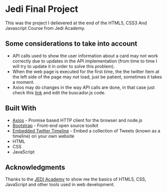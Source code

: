# Jedi Final Project
This was the project I delievered at the end of the HTML5, CSS3 And Javascript Course from Jedi Academy.

## Some considerations to take into account
- API calls used to show the user information about a card may not work correctly due to updates in the API implementation (from time to time I will try to update it in order to solve this problem).
- When the web page is executed for the first time, the the twitter Item at the left side of the page may not load, just be patient, sometimes it takes a moment.
- Axios may do changes in the way API calls are done, in that case just check this [link](https://github.com/axios/axios#browser-support) and edit the buscador.js code.

## Built With
* [Axios](https://github.com/axios/axios) - Promise based HTTP client for the browser and node.js
* [Bootstrap](https://getbootstrap.com/) - Front-end open source toolkit
* [Embedded Twitter Timeline](https://help.twitter.com/en/using-twitter/embed-twitter-feed) - Embed a collection of Tweets (known as a timeline) on your own website
* HTML
* CSS
* JavaScript

## Acknowledgments
Thanks to the [JEDI Academy](https://jediupc.com/cursos/) to show me the basics of HTML5, CSS, JavaScript and other tools used in web development.
